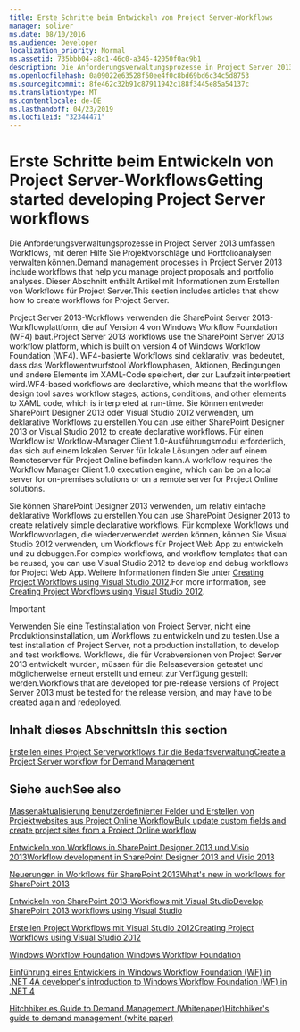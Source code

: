 ```yaml
---
title: Erste Schritte beim Entwickeln von Project Server-Workflows
manager: soliver
ms.date: 08/10/2016
ms.audience: Developer
localization_priority: Normal
ms.assetid: 735bbb04-a8c1-46c0-a346-42050f0ac9b1
description: Die Anforderungsverwaltungsprozesse in Project Server 2013 umfassen Workflows, mit deren Hilfe Sie Projektvorschläge und Portfolioanalysen verwalten können. Dieser Abschnitt enthält Artikel mit Informationen zum Erstellen von Workflows für Project Server.
ms.openlocfilehash: 0a09022e63528f50ee4f0c8bd69bd6c34c5d8753
ms.sourcegitcommit: 8fe462c32b91c87911942c188f3445e85a54137c
ms.translationtype: MT
ms.contentlocale: de-DE
ms.lasthandoff: 04/23/2019
ms.locfileid: "32344471"
---
```

# <a name="getting-started-developing-project-server-workflows"></a><span data-ttu-id="c6cc9-104">Erste Schritte beim Entwickeln von Project Server-Workflows</span><span class="sxs-lookup"><span data-stu-id="c6cc9-104">Getting started developing Project Server workflows</span></span>

<span data-ttu-id="c6cc9-105">Die Anforderungsverwaltungsprozesse in Project Server 2013 umfassen Workflows, mit deren Hilfe Sie Projektvorschläge und Portfolioanalysen verwalten können.</span><span class="sxs-lookup"><span data-stu-id="c6cc9-105">Demand management processes in Project Server 2013 include workflows that help you manage project proposals and portfolio analyses.</span></span> <span data-ttu-id="c6cc9-106">Dieser Abschnitt enthält Artikel mit Informationen zum Erstellen von Workflows für Project Server.</span><span class="sxs-lookup"><span data-stu-id="c6cc9-106">This section includes articles that show how to create workflows for Project Server.</span></span>
  
<span data-ttu-id="c6cc9-107">Project Server 2013-Workflows verwenden die SharePoint Server 2013-Workflowplattform, die auf Version 4 von Windows Workflow Foundation (WF4) baut.</span><span class="sxs-lookup"><span data-stu-id="c6cc9-107">Project Server 2013 workflows use the SharePoint Server 2013 workflow platform, which is built on version 4 of Windows Workflow Foundation (WF4).</span></span> <span data-ttu-id="c6cc9-108">WF4-basierte Workflows sind deklarativ, was bedeutet, dass das Workflowentwurfstool Workflowphasen, Aktionen, Bedingungen und andere Elemente im XAML-Code speichert, der zur Laufzeit interpretiert wird.</span><span class="sxs-lookup"><span data-stu-id="c6cc9-108">WF4-based workflows are declarative, which means that the workflow design tool saves workflow stages, actions, conditions, and other elements to XAML code, which is interpreted at run-time.</span></span> <span data-ttu-id="c6cc9-109">Sie können entweder SharePoint Designer 2013 oder Visual Studio 2012 verwenden, um deklarative Workflows zu erstellen.</span><span class="sxs-lookup"><span data-stu-id="c6cc9-109">You can use either SharePoint Designer 2013 or Visual Studio 2012 to create declarative workflows.</span></span> <span data-ttu-id="c6cc9-110">Für einen Workflow ist Workflow-Manager Client 1.0-Ausführungsmodul erforderlich, das sich auf einem lokalen Server für lokale Lösungen oder auf einem Remoteserver für Project Online befinden kann.</span><span class="sxs-lookup"><span data-stu-id="c6cc9-110">A workflow requires the Workflow Manager Client 1.0 execution engine, which can be on a local server for on-premises solutions or on a remote server for Project Online solutions.</span></span>
  
<span data-ttu-id="c6cc9-111">Sie können SharePoint Designer 2013 verwenden, um relativ einfache deklarative Workflows zu erstellen.</span><span class="sxs-lookup"><span data-stu-id="c6cc9-111">You can use SharePoint Designer 2013 to create relatively simple declarative workflows.</span></span> <span data-ttu-id="c6cc9-112">Für komplexe Workflows und Workflowvorlagen, die wiederverwendet werden können, können Sie Visual Studio 2012 verwenden, um Workflows für Project Web App zu entwickeln und zu debuggen.</span><span class="sxs-lookup"><span data-stu-id="c6cc9-112">For complex workflows, and workflow templates that can be reused, you can use Visual Studio 2012 to develop and debug workflows for Project Web App.</span></span> <span data-ttu-id="c6cc9-113">Weitere Informationen finden Sie unter [Creating Project Workflows using Visual Studio 2012](https://blogs.msdn.com/b/project_programmability/archive/2012/11/07/creating-project-workflows-using-visual-studio-2012.aspx).</span><span class="sxs-lookup"><span data-stu-id="c6cc9-113">For more information, see [Creating Project Workflows using Visual Studio 2012](https://blogs.msdn.com/b/project_programmability/archive/2012/11/07/creating-project-workflows-using-visual-studio-2012.aspx).</span></span>
  
> [!IMPORTANT]
> <span data-ttu-id="c6cc9-114">Verwenden Sie eine Testinstallation von Project Server, nicht eine Produktionsinstallation, um Workflows zu entwickeln und zu testen.</span><span class="sxs-lookup"><span data-stu-id="c6cc9-114">Use a test installation of Project Server, not a production installation, to develop and test workflows.</span></span> <span data-ttu-id="c6cc9-115">Workflows, die für Vorabversionen von Project Server 2013 entwickelt wurden, müssen für die Releaseversion getestet und möglicherweise erneut erstellt und erneut zur Verfügung gestellt werden.</span><span class="sxs-lookup"><span data-stu-id="c6cc9-115">Workflows that are developed for pre-release versions of Project Server 2013 must be tested for the release version, and may have to be created again and redeployed.</span></span> 
  
## <a name="in-this-section"></a><span data-ttu-id="c6cc9-116">Inhalt dieses Abschnitts</span><span class="sxs-lookup"><span data-stu-id="c6cc9-116">In this section</span></span>

[<span data-ttu-id="c6cc9-117">Erstellen eines Project Serverworkflows für die Bedarfsverwaltung</span><span class="sxs-lookup"><span data-stu-id="c6cc9-117">Create a Project Server workflow for Demand Management</span></span>](create-a-project-server-workflow-for-demand-management.md)
  
## <a name="see-also"></a><span data-ttu-id="c6cc9-118">Siehe auch</span><span class="sxs-lookup"><span data-stu-id="c6cc9-118">See also</span></span>



[<span data-ttu-id="c6cc9-119">Massenaktualisierung benutzerdefinierter Felder und Erstellen von Projektwebsites aus Project Online Workflow</span><span class="sxs-lookup"><span data-stu-id="c6cc9-119">Bulk update custom fields and create project sites from a Project Online workflow</span></span>](bulk-update-custom-fields-and-create-project-sites-from-workflow-in-project.md)


[<span data-ttu-id="c6cc9-120">Entwickeln von Workflows in SharePoint Designer 2013 und Visio 2013</span><span class="sxs-lookup"><span data-stu-id="c6cc9-120">Workflow development in SharePoint Designer 2013 and Visio 2013</span></span>](https://msdn.microsoft.com/library/jj163272%28office.15%29.aspx)
  
[<span data-ttu-id="c6cc9-121">Neuerungen in Workflows für SharePoint 2013</span><span class="sxs-lookup"><span data-stu-id="c6cc9-121">What's new in workflows for SharePoint 2013</span></span>](https://msdn.microsoft.com/library/jj163177.aspx)
  
[<span data-ttu-id="c6cc9-122">Entwickeln von SharePoint 2013-Workflows mit Visual Studio</span><span class="sxs-lookup"><span data-stu-id="c6cc9-122">Develop SharePoint 2013 workflows using Visual Studio</span></span>](https://msdn.microsoft.com/library/jj163199.aspx)
  
[<span data-ttu-id="c6cc9-123">Erstellen Project Workflows mit Visual Studio 2012</span><span class="sxs-lookup"><span data-stu-id="c6cc9-123">Creating Project Workflows using Visual Studio 2012</span></span>](https://blogs.msdn.com/b/project_programmability/archive/2012/11/07/creating-project-workflows-using-visual-studio-2012.aspx)
  
[<span data-ttu-id="c6cc9-124">Windows Workflow Foundation </span><span class="sxs-lookup"><span data-stu-id="c6cc9-124">Windows Workflow Foundation</span></span>](https://msdn.microsoft.com/library/dd489441.aspx)
  
[<span data-ttu-id="c6cc9-125">Einführung eines Entwicklers in Windows Workflow Foundation (WF) in .NET 4</span><span class="sxs-lookup"><span data-stu-id="c6cc9-125">A developer's introduction to Windows Workflow Foundation (WF) in .NET 4</span></span>](https://msdn.microsoft.com/library/ee342461.aspx)
  
[<span data-ttu-id="c6cc9-126">Hitchhiker es Guide to Demand Management (Whitepaper)</span><span class="sxs-lookup"><span data-stu-id="c6cc9-126">Hitchhiker's guide to demand management (white paper)</span></span>](https://msdn.microsoft.com/library/ff973112.aspx)

